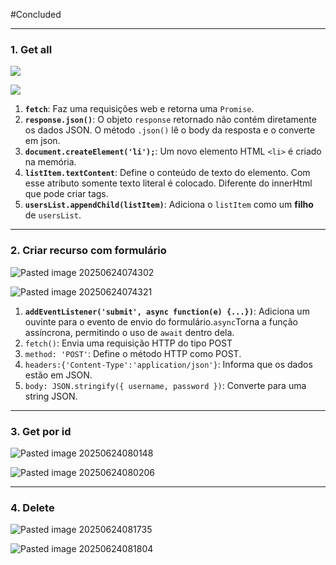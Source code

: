 #Concluded 

---
### **1. Get all**

![](../../../attachments/Pasted%20image%2020250624073206.png)

![](../../../attachments/Pasted%20image%2020250624073222.png)

1. **`fetch`**: Faz uma requisições web e retorna uma `Promise`.
2. **`response.json()`**: O objeto `response` retornado não contém diretamente os dados JSON. O método `.json()` lê o body da resposta e o converte em json.
3. **`document.createElement('li');`**: Um novo elemento HTML `<li>` é criado na memória. 
4. **`listItem.textContent`**: Define o conteúdo de texto do elemento. Com esse atributo somente texto literal é colocado. Diferente do innerHtml que pode criar tags. 
5. **`usersList.appendChild(listItem)`**: Adiciona o `listItem` como um **filho** de `usersList`.
---
### **2. Criar recurso com formulário**

![Pasted image 20250624074302](../../../attachments/Pasted%20image%2020250624074302.png)

![Pasted image 20250624074321](../../../attachments/Pasted%20image%2020250624074321.png)

1. **`addEventListener('submit', async function(e) {...})`**: Adiciona um ouvinte para o evento de envio do formulário.`async`Torna a função assíncrona, permitindo o uso de `await` dentro dela.
2. `fetch()`: Envia uma requisição HTTP do tipo POST
3. `method: 'POST'`: Define o método HTTP como POST.
4. `headers:{'Content-Type':'application/json'}`: Informa que os dados estão em JSON.
5. `body: JSON.stringify({ username, password })`: Converte para uma string JSON.

---
### **3. Get por id**

![Pasted image 20250624080148](../../../attachments/Pasted%20image%2020250624080148.png)

![Pasted image 20250624080206](../../../attachments/Pasted%20image%2020250624080206.png)

---
### **4. Delete**

![Pasted image 20250624081735](../../../attachments/Pasted%20image%2020250624081735.png)

![Pasted image 20250624081804](../../../attachments/Pasted%20image%2020250624081804.png)

